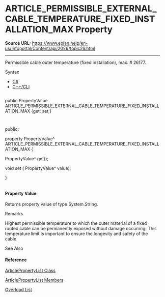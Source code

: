 # ARTICLE_PERMISSIBLE_EXTERNAL_CABLE_TEMPERATURE_FIXED_INSTALLATION_MAX Property

**Source URL:** https://www.eplan.help/en-us/Infoportal/Content/api/2026/topic26.html

---

Permissible cable outer temperature (fixed installation), max. # 26177.

Syntax

- [C#](#i-syntax-CS)
- [C++/CLI](#i-syntax-CPP2005)

```
```
public PropertyValue ARTICLE_PERMISSIBLE_EXTERNAL_CABLE_TEMPERATURE_FIXED_INSTALLATION_MAX {get; set;}
```
```

```
```
public:
property PropertyValue^ ARTICLE_PERMISSIBLE_EXTERNAL_CABLE_TEMPERATURE_FIXED_INSTALLATION_MAX {
   PropertyValue^ get();
   void set (    PropertyValue^ value);
}
```
```

#### Property Value

Returns property value of type System.String.

Remarks

Highest permissible temperature to which the outer material of a fixed routed cable can be permanently exposed without damage occurring. This temperature limit is important to ensure the longevity and safety of the cable.



See Also

#### Reference

[ArticlePropertyList Class](Eplan.EplApi.DataModelu~Eplan.EplApi.DataModel.ArticlePropertyList.html)
  
[ArticlePropertyList Members](Eplan.EplApi.DataModelu~Eplan.EplApi.DataModel.ArticlePropertyList_members.html)
  
[Overload List](topic1746.html)